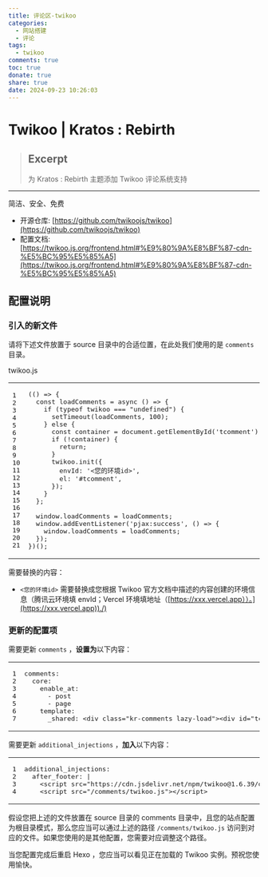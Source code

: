 ```yaml
---
title: 评论区-twikoo
categories:
  - 网站搭建
  - 评论
tags:
  - twikoo
comments: true
toc: true
donate: true
share: true
date: 2024-09-23 10:26:03
---
```


# Twikoo | Kratos : Rebirth

> ## Excerpt
> 为 Kratos : Rebirth 主题添加 Twikoo 评论系统支持

---

简洁、安全、免费

-   开源仓库: [https://github.com/twikoojs/twikoo](https://github.com/twikoojs/twikoo)
-   配置文档: [https://twikoo.js.org/frontend.html#%E9%80%9A%E8%BF%87-cdn-%E5%BC%95%E5%85%A5](https://twikoo.js.org/frontend.html#%E9%80%9A%E8%BF%87-cdn-%E5%BC%95%E5%85%A5)

## 配置说明

### 引入的新文件

请将下述文件放置于 source 目录中的合适位置，在此处我们使用的是 `comments` 目录。

twikoo.js

<table><tbody><tr><td><pre><span>1</span><br><span>2</span><br><span>3</span><br><span>4</span><br><span>5</span><br><span>6</span><br><span>7</span><br><span>8</span><br><span>9</span><br><span>10</span><br><span>11</span><br><span>12</span><br><span>13</span><br><span>14</span><br><span>15</span><br><span>16</span><br><span>17</span><br><span>18</span><br><span>19</span><br><span>20</span><br><span>21</span><br></pre></td><td><pre><span>(<span>() =&gt;</span> {</span><br><span>  <span>const</span> <span>loadComments</span> = <span>async</span> (<span></span>) =&gt; {</span><br><span>    <span>if</span> (<span>typeof</span> twikoo === <span>"undefined"</span>) {</span><br><span>      <span>setTimeout</span>(loadComments, <span>100</span>);</span><br><span>    } <span>else</span> {</span><br><span>      <span>const</span> container = <span>document</span>.<span>getElementById</span>(<span>'tcomment'</span>);</span><br><span>      <span>if</span> (!container) {</span><br><span>        <span>return</span>;</span><br><span>      }</span><br><span>      twikoo.<span>init</span>({</span><br><span>        <span>envId</span>: <span>'&lt;您的环境id&gt;'</span>,</span><br><span>        <span>el</span>: <span>'#tcomment'</span>,</span><br><span>      });</span><br><span>    }</span><br><span>  };</span><br><span></span><br><span>  <span>window</span>.<span>loadComments</span> = loadComments;</span><br><span>  <span>window</span>.<span>addEventListener</span>(<span>'pjax:success'</span>, <span>() =&gt;</span> {</span><br><span>    <span>window</span>.<span>loadComments</span> = loadComments;</span><br><span>  });</span><br><span>})();</span><br></pre></td></tr></tbody></table>

需要替换的内容：

-   `<您的环境id>` 需要替换成您根据 Twikoo 官方文档中描述的内容创建的环境信息（腾讯云环境填 envId；Vercel 环境填地址（[https://xxx.vercel.app））。](https://xxx.vercel.app))./)

### [](https://eco.krt.moe/posts/comment-twikoo/#%E6%9B%B4%E6%96%B0%E7%9A%84%E9%85%8D%E7%BD%AE%E9%A1%B9 "更新的配置项")更新的配置项

需要更新 `comments` ，**设置为**以下内容：

<table><tbody><tr><td><pre><span>1</span><br><span>2</span><br><span>3</span><br><span>4</span><br><span>5</span><br><span>6</span><br><span>7</span><br></pre></td><td><pre><span><span>comments:</span></span><br><span>  <span>core:</span></span><br><span>    <span>enable_at:</span></span><br><span>      <span>-</span> <span>post</span></span><br><span>      <span>-</span> <span>page</span></span><br><span>    <span>template:</span></span><br><span>      <span>_shared:</span> <span>&lt;div</span> <span>class="kr-comments</span> <span>lazy-load"&gt;&lt;div</span> <span>id="tcomment"&gt;&lt;/div&gt;&lt;/div&gt;</span></span><br></pre></td></tr></tbody></table>

需要更新 `additional_injections` ，**加入**以下内容：

<table><tbody><tr><td><pre><span>1</span><br><span>2</span><br><span>3</span><br><span>4</span><br></pre></td><td><pre><span><span>additional_injections:</span></span><br><span>  <span>after_footer:</span> <span>|</span></span><br><span><span>    &lt;script src="https://cdn.jsdelivr.net/npm/twikoo@1.6.39/dist/twikoo.all.min.js"&gt;&lt;/script&gt;</span></span><br><span><span>    &lt;script src="/comments/twikoo.js"&gt;&lt;/script&gt;</span></span><br></pre></td></tr></tbody></table>

假设您把上述的文件放置在 source 目录的 comments 目录中，且您的站点配置为根目录模式，那么您应当可以通过上述的路径 `/comments/twikoo.js` 访问到对应的文件。如果您使用的是其他配置，您需要对应调整这个路径。

当您配置完成后重启 Hexo ，您应当可以看见正在加载的 Twikoo 实例。预祝您使用愉快。
